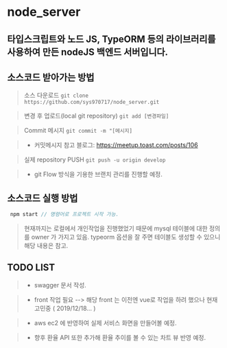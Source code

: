 # node_server

 타입스크립트와 노드 JS, TypeORM 등의 라이브러리를 사용하여 만든 nodeJS 백엔드 서버입니다.
--- 

> 
## 소스코드 받아가는 방법
> 소스 다운로드 ```git clone https://github.com/sys970717/node_server.git```

> 변경 후 업로드(local git repository) ``` git add [변경파일] ```

> Commit 메시지 ``` git commit -m "[메시지] ``` 

> - 커밋메시지 참고 블로그: https://meetup.toast.com/posts/106

> 실제 repository PUSH ``` git push -u origin develop ```

> - git Flow 방식을 기용한 브랜치 관리를 진행할 예정.

## 소스코드 실행 방법

> 
```javascript
 npm start // 명령어로 프로젝트 시작 가능.
```

> 현재까지는 로컬에서 개인작업을 진행했었기 때문에 mysql 테이블에 대한 정의를 owner 가 가지고 있음. typeorm 옵션을 잘 주면 테이블도 생성할 수 있으니 해당 내용은 참고.

## TODO LIST
> - swagger 문서 작성.

> - front 작업 필요 --> 해당 front 는 이전엔 vue로 작업을 하려 했으나 현재 고민중 ( 2019/12/18... )

> - aws ec2 에 반영하여 실제 서비스 화면을 만들어볼 예정.

> - 향후 환율 API 또한 추가해 환율 추이를 볼 수 있는 차트 뷰 반영 예정.

